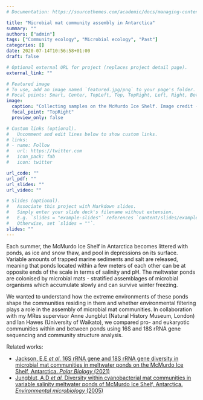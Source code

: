```yaml
---
# Documentation: https://sourcethemes.com/academic/docs/managing-content/

title: "Microbial mat community assembly in Antarctica"
summary: ""
authors: ["admin"]
tags: ["Community ecology", "Microbial ecology", "Past"]
categories: []
date: 2020-07-14T10:56:58+01:00
draft: false

# Optional external URL for project (replaces project detail page).
external_link: ""

# Featured image
# To use, add an image named `featured.jpg/png` to your page's folder.
# Focal points: Smart, Center, TopLeft, Top, TopRight, Left, Right, BottomLeft, Bottom, BottomRight.
image:
  caption: "Collecting samples on the McMurdo Ice Shelf. Image credit - Anne Jungblut"
  focal_point: "TopRight"
  preview_only: false

# Custom links (optional).
#   Uncomment and edit lines below to show custom links.
# links:
# - name: Follow
#   url: https://twitter.com
#   icon_pack: fab
#   icon: twitter

url_code: ""
url_pdf: ""
url_slides: ""
url_video: ""

# Slides (optional).
#   Associate this project with Markdown slides.
#   Simply enter your slide deck's filename without extension.
#   E.g. `slides = "example-slides"` references `content/slides/example-slides.md`.
#   Otherwise, set `slides = ""`.
slides: ""
---
```


Each summer, the McMurdo Ice Shelf in Antarctica becomes littered with ponds, as ice and snow thaw, and pool in depressions on its surface. Variable amounts of trapped marine sediments and salt are released, meaning that ponds located within a few meters of each other can be at opposite ends of the scale in terms of salinity and pH. The meltwater ponds are colonised by microbial mats - stratified assemblages of microbial organisms which accumulate slowly and can survive winter freezing.

We wanted to understand how the extreme environments of these ponds shape the communities residing in them and whether environmental filtering plays a role in the assembly of microbial mat communities. In collaboration with my MRes supervisor Anne Jungblut (Natural History Museum, London) and Ian Hawes (University of Waikato), we compared pro- and eukaryotic communities within and between ponds using 16S and 18S rRNA gene sequencing and community structure analysis.

Related works:
*	[Jackson, E.E _et al._ 16S rRNA gene and 18S rRNA gene diversity in microbial mat communities in meltwater ponds on the McMurdo Ice Shelf, Antarctica. _Polar Biology_ (2021)](https://doi.org/10.1007/s00300-021-02843-2)
*	[Jungblut, A.D _et al._ Diversity within cyanobacterial mat communities in variable salinity meltwater ponds of McMurdo Ice Shelf, Antarctica. _Environmental microbiology_ (2005)](https://doi.org/10.1111/j.1462-2920.2005.00717.x)